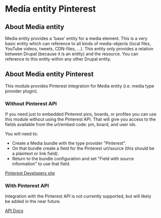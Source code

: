 # Media entity Pinterest

## About Media entity

Media entity provides a 'base' entity for a media element. This is a very basic
entity which can reference to all kinds of media-objects (local files, YouTube
videos, tweets, CDN-files, ...). This entity only provides a relation between
Drupal (because it is an entity) and the resource. You can reference to this
entity within any other Drupal entity.

## About Media entity Pinterest

This module provides Pinterest integration for Media entity (i.e. media type
provider plugin).

### Without Pinterest API

If you need just to embedded Pinterest pins, boards, or profiles you can use
this module without using the Pinterest API. That will give you access to the
fields available from the url/embed code: pin, board, and user ids.

You will need to:

- Create a Media bundle with the type provider "Pinterest".
- On that bundle create a field for the Pinterest url/source
  (this should be a plaintext or link field).
- Return to the bundle configuration and set "Field with source information" to
  use that field.

[Pinterest Developers site](https://developers.pinterest.com)

### With Pinterest API

Integration with the Pinterest API is not currently supported, but will likely be added in the near future.

[API Docs](https://developers.pinterest.com/docs/getting-started/introduction)
